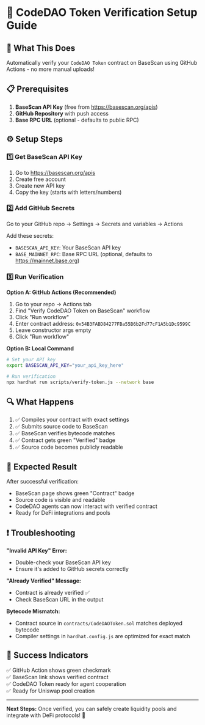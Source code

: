 # 🔐 CodeDAO Token Verification Setup Guide

## 🎯 What This Does

Automatically verify your `CodeDAO Token` contract on BaseScan using GitHub Actions - no more manual uploads!

## 📋 Prerequisites

1. **BaseScan API Key** (free from https://basescan.org/apis)
2. **GitHub Repository** with push access
3. **Base RPC URL** (optional - defaults to public RPC)

## ⚙️ Setup Steps

### 1️⃣ Get BaseScan API Key

1. Go to https://basescan.org/apis
2. Create free account
3. Create new API key
4. Copy the key (starts with letters/numbers)

### 2️⃣ Add GitHub Secrets

Go to your GitHub repo → Settings → Secrets and variables → Actions

Add these secrets:
- `BASESCAN_API_KEY`: Your BaseScan API key
- `BASE_MAINNET_RPC`: Base RPC URL (optional, defaults to https://mainnet.base.org)

### 3️⃣ Run Verification

**Option A: GitHub Actions (Recommended)**
1. Go to your repo → Actions tab
2. Find "Verify CodeDAO Token on BaseScan" workflow
3. Click "Run workflow"
4. Enter contract address: `0x54B3FABD84277FBa55B6b2Fd77cF1A5b1Dc9599C`
5. Leave constructor args empty
6. Click "Run workflow"

**Option B: Local Command**
```bash
# Set your API key
export BASESCAN_API_KEY="your_api_key_here"

# Run verification
npx hardhat run scripts/verify-token.js --network base
```

## 🔍 What Happens

1. ✅ Compiles your contract with exact settings
2. ✅ Submits source code to BaseScan
3. ✅ BaseScan verifies bytecode matches
4. ✅ Contract gets green "Verified" badge
5. ✅ Source code becomes publicly readable

## 🚀 Expected Result

After successful verification:
- BaseScan page shows green "Contract" badge
- Source code is visible and readable
- CodeDAO agents can now interact with verified contract
- Ready for DeFi integrations and pools

## ❗ Troubleshooting

**"Invalid API Key" Error:**
- Double-check your BaseScan API key
- Ensure it's added to GitHub secrets correctly

**"Already Verified" Message:**
- Contract is already verified ✅
- Check BaseScan URL in the output

**Bytecode Mismatch:**
- Contract source in `contracts/CodeDAOToken.sol` matches deployed bytecode
- Compiler settings in `hardhat.config.js` are optimized for exact match

## 🎊 Success Indicators

✅ GitHub Action shows green checkmark  
✅ BaseScan link shows verified contract  
✅ CodeDAO Token ready for agent cooperation  
✅ Ready for Uniswap pool creation  

---

**Next Steps:** Once verified, you can safely create liquidity pools and integrate with DeFi protocols! 🚀 